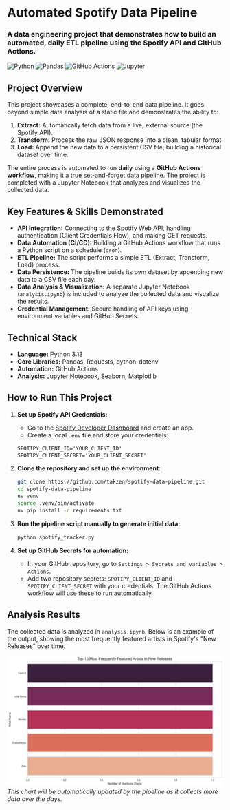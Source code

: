 # Automated Spotify Data Pipeline

### A data engineering project that demonstrates how to build an automated, daily ETL pipeline using the Spotify API and GitHub Actions.

![Python](https://img.shields.io/badge/python-3.13-blue.svg)
![Pandas](https://img.shields.io/badge/pandas-2.3.2-blue.svg)
![GitHub Actions](https://img.shields.io/badge/GitHub%20Actions-CI/CD-blue.svg)
![Jupyter](https://img.shields.io/badge/jupyter-notebook-orange.svg)

## Project Overview

This project showcases a complete, end-to-end data pipeline. It goes beyond simple data analysis of a static file and demonstrates the ability to:
1.  **Extract:** Automatically fetch data from a live, external source (the Spotify API).
2.  **Transform:** Process the raw JSON response into a clean, tabular format.
3.  **Load:** Append the new data to a persistent CSV file, building a historical dataset over time.

The entire process is automated to run **daily** using a **GitHub Actions workflow**, making it a true set-and-forget data pipeline. The project is completed with a Jupyter Notebook that analyzes and visualizes the collected data.

## Key Features & Skills Demonstrated

*   **API Integration:** Connecting to the Spotify Web API, handling authentication (Client Credentials Flow), and making GET requests.
*   **Data Automation (CI/CD):** Building a GitHub Actions workflow that runs a Python script on a schedule (`cron`).
*   **ETL Pipeline:** The script performs a simple ETL (Extract, Transform, Load) process.
*   **Data Persistence:** The pipeline builds its own dataset by appending new data to a CSV file each day.
*   **Data Analysis & Visualization:** A separate Jupyter Notebook (`analysis.ipynb`) is included to analyze the collected data and visualize the results.
*   **Credential Management:** Secure handling of API keys using environment variables and GitHub Secrets.

## Technical Stack

*   **Language:** Python 3.13
*   **Core Libraries:** Pandas, Requests, python-dotenv
*   **Automation:** GitHub Actions
*   **Analysis:** Jupyter Notebook, Seaborn, Matplotlib

## How to Run This Project

1.  **Set up Spotify API Credentials:**
    *   Go to the [Spotify Developer Dashboard](https://developer.spotify.com/dashboard/) and create an app.
    *   Create a local `.env` file and store your credentials:
      ```
      SPOTIPY_CLIENT_ID='YOUR_CLIENT_ID'
      SPOTIPY_CLIENT_SECRET='YOUR_CLIENT_SECRET'
      ```

2.  **Clone the repository and set up the environment:**
    ```bash
    git clone https://github.com/takzen/spotify-data-pipeline.git
    cd spotify-data-pipeline
    uv venv
    source .venv/bin/activate
    uv pip install -r requirements.txt
    ```

3.  **Run the pipeline script manually to generate initial data:**
    ```bash
    python spotify_tracker.py
    ```

4.  **Set up GitHub Secrets for automation:**
    *   In your GitHub repository, go to `Settings > Secrets and variables > Actions`.
    *   Add two repository secrets: `SPOTIPY_CLIENT_ID` and `SPOTIPY_CLIENT_SECRET` with your credentials. The GitHub Actions workflow will use these to run automatically.

## Analysis Results

The collected data is analyzed in `analysis.ipynb`. Below is an example of the output, showing the most frequently featured artists in Spotify's "New Releases" over time.

![Top Artists Chart](images/top_artists_chart.png)
*This chart will be automatically updated by the pipeline as it collects more data over the days.*